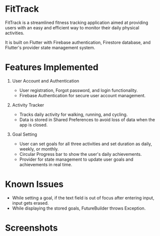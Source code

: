 # FitTrack
 FitTrack is a streamlined fitness tracking application aimed at providing users with an easy and efficient way to monitor their daily physical activities.

 It is built on Flutter with Firebase authentication, Firestore database, and Flutter's provider state management system.

 # Features Implemented

1. User Account and Authentication
    * User registration, Forgot password, and login functionality.
    * Firebase Authentication for secure user account management.

2. Activity Tracker
    * Tracks daily activity for walking, running, and cycling.
    * Data is stored in Shared Preferences to avoid loss of data when the app is closed.

 3. Goal Setting
    * User can set goals for all three activities and set duration as daily, weekly, or monthly.
    * Circular Progress bar to show the user's daily achievements.
    * Provider for state management to update user goals and achievements in real time.

  # Known Issues

  * While setting a goal, if the text field is out of focus after entering input, input gets erased.
  * While displaying the stored goals, FutureBuilder throws Exception.

 # Screenshots

 

